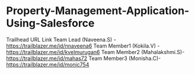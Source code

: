 # Property-Management-Application-Using-Salesforce
Trailhead URL Link
Team Lead (Naveena.S) - https://trailblazer.me/id/nnaveena6
Team Member1 (Kokila.V) -https://trailblazer.me/id/kvelmurugan6
Team Member2 (Mahalakshmi.S)-https://trailblazer.me/id/mahas72
Team Member3 (Monisha.C)-https://trailblazer.me/id/monic754
